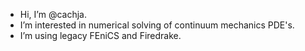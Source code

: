 - Hi, I’m @cachja.
- I’m interested in numerical solving of continuum mechanics PDE's.
- I’m using legacy FEniCS and Firedrake.
